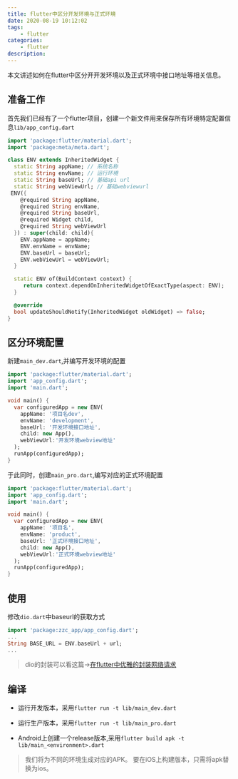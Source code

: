 ```yaml
---
title: flutter中区分开发环境与正式环境
date: 2020-08-19 10:12:02
tags:
    - flutter
categories:
    - flutter
description:
---
```


本文讲述如何在flutter中区分开开发环境以及正式环境中接口地址等相关信息。

<!-- more -->

## 准备工作

首先我们已经有了一个flutter项目，创建一个新文件用来保存所有环境特定配置信息`lib/app_config.dart`

```dart
import 'package:flutter/material.dart';
import 'package:meta/meta.dart';

class ENV extends InheritedWidget {
  static String appName; // 系统名称
  static String envName; // 运行环境
  static String baseUrl; // 基础api url
  static String webViewUrl; // 基础webviewurl
 ENV({
    @required String appName,
    @required String envName,
    @required String baseUrl,
    @required Widget child,
    @required String webViewUrl
  }) : super(child: child){
    ENV.appName = appName;
    ENV.envName = envName;
    ENV.baseUrl = baseUrl;
    ENV.webViewUrl = webViewUrl;
  }

  static ENV of(BuildContext context) {
     return context.dependOnInheritedWidgetOfExactType(aspect: ENV);
  }

  @override
  bool updateShouldNotify(InheritedWidget oldWidget) => false;
}
```

## 区分环境配置

新建`main_dev.dart`,并编写开发环境的配置
```dart
import 'package:flutter/material.dart';
import 'app_config.dart';
import 'main.dart';

void main() {
  var configuredApp = new ENV(
    appName: '项目名dev',
    envName: 'development',
    baseUrl: '开发环境接口地址',
    child: new App(),
    webViewUrl:'开发环境webview地址'
  );
  runApp(configuredApp);
}
```
于此同时，创建`main_pro.dart`,编写对应的正式环境配置
```dart
import 'package:flutter/material.dart';
import 'app_config.dart';
import 'main.dart';

void main() {
  var configuredApp = new ENV(
    appName: '项目名',
    envName: 'product',
    baseUrl: '正式环境接口地址',
    child: new App(),
    webViewUrl:'正式环境webview地址'
  );
  runApp(configuredApp);
}
```

## 使用

修改`dio.dart`中baseurl的获取方式
```dart
import 'package:zzc_app/app_config.dart';
...
String BASE_URL = ENV.baseUrl + url;
...
```
> dio的封装可以看这篇->[在flutter中优雅的封装网络请求](https://qytayh.github.io/2020/08/%E5%9C%A8flutter%E4%B8%AD%E4%BC%98%E9%9B%85%E7%9A%84%E5%B0%81%E8%A3%85%E7%BD%91%E7%BB%9C%E8%AF%B7%E6%B1%82/)

## 编译

- 运行开发版本，采用`flutter run -t lib/main_dev.dart`

- 运行生产版本，采用`flutter run -t lib/main_pro.dart`

- Android上创建一个release版本,采用`flutter build apk -t lib/main_<environment>.dart`

> 我们将为不同的环境生成对应的APK。 要在iOS上构建版本，只需将apk替换为ios。


<!-- markdownlint-disable MD041 MD002--> 